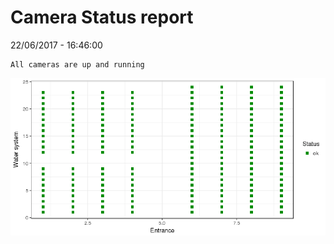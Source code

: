Camera Status report
================
22/06/2017 - 16:46:00

    All cameras are up and running

![](camreport_files/figure-markdown_github/unnamed-chunk-2-1.png)
